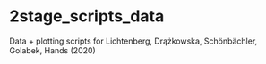 # 2stage_scripts_data
Data + plotting scripts for Lichtenberg, Drążkowska, Schönbächler, Golabek, Hands (2020)
